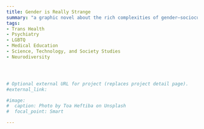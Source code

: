 ```yaml
---
title: Gender is Really Strange 
summary: "a graphic novel about the rich complexities of gender—sociocultural to neuroscience—as part of the …is really strange series; Jessica Kingsley Publishing [in press]"
tags:
- Trans Health
- Psychiatry
- LGBTQ
- Medical Education
- Science, Technology, and Society Studies
- Neurodiversity




# Optional external URL for project (replaces project detail page).
#external_link: 

#image:
#  caption: Photo by Toa Heftiba on Unsplash
#  focal_point: Smart

---
```

